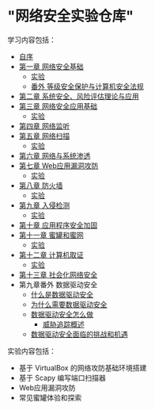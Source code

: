 # "网络安全实验仓库"

学习内容包括：

* [自序](https://c4pr1c3.github.io/cuc-ns/)
* [第一章 网络安全基础](https://c4pr1c3.github.io/cuc-ns/chap0x01/main.html)
  - [实验](https://c4pr1c3.github.io/cuc-ns/chap0x01/exp.html)
  - [番外 等级安全保护与计算机安全法规](https://c4pr1c3.github.io/cuc-ns/chap0x01/等级安全保护与计算机安全法规.html)
* [第二章 系统安全、风险评估理论与应用](https://c4pr1c3.github.io/cuc-ns/chap0x02/main.html)
* [第三章 网络安全应用基础](https://c4pr1c3.github.io/cuc-ns/chap0x03/main.html)
  - [实验](https://c4pr1c3.github.io/cuc-ns/chap0x03/exp.html)
* [第四章 网络监听](https://c4pr1c3.github.io/cuc-ns/chap0x04/main.html)
* [第五章 网络扫描](https://c4pr1c3.github.io/cuc-ns/chap0x05/main.html)
  - [实验](https://c4pr1c3.github.io/cuc-ns/chap0x05/exp.html)
* [第六章 网络与系统渗透](https://c4pr1c3.github.io/cuc-ns/chap0x06/main.html)
* [第七章 Web应用漏洞攻防](https://c4pr1c3.github.io/cuc-ns/chap0x07/main.html)
  - [实验](https://c4pr1c3.github.io/cuc-ns/chap0x07/exp.html)
* [第八章 防火墙](https://c4pr1c3.github.io/cuc-ns/chap0x08/main.html)
  - [实验](https://c4pr1c3.github.io/cuc-ns/chap0x08/exp.html)
* [第九章 入侵检测](https://c4pr1c3.github.io/cuc-ns/chap0x09/main.html)
  - [实验](https://c4pr1c3.github.io/cuc-ns/chap0x09/exp.html)
* [第十章 应用程序安全加固](https://c4pr1c3.github.io/cuc-ns/chap0x10/main.html)
* [第十一章 蜜罐和蜜网](https://c4pr1c3.github.io/cuc-ns/chap0x11/main.html)
  - [实验](https://c4pr1c3.github.io/cuc-ns/chap0x11/exp.html)
* [第十二章 计算机取证](https://c4pr1c3.github.io/cuc-ns/chap0x12/main.html)
  - [实验](https://c4pr1c3.github.io/cuc-ns/chap0x12/exp.html)
* [第十三章 社会化网络安全](https://c4pr1c3.github.io/cuc-ns/chap0x13/main.html)
* 第九章番外 数据驱动安全
  - [什么是数据驱动安全](https://c4pr1c3.github.io/cuc-ns/ds-security/what.html)
  - [为什么需要数据驱动安全](https://c4pr1c3.github.io/cuc-ns/ds-security/why.html)
  - [数据驱动安全怎么做](https://c4pr1c3.github.io/cuc-ns/ds-security/how.html)
    - [威胁追踪概述](https://c4pr1c3.github.io/cuc-ns/ds-security/threat-hunting.html)
  - [数据驱动安全面临的挑战和机遇](https://c4pr1c3.github.io/cuc-ns/ds-security/challenges.html)

实验内容包括：

* 基于 VirtualBox 的网络攻防基础环境搭建
* 基于 Scapy 编写端口扫描器
* Web应用漏洞攻防
* 常见蜜罐体验和探索